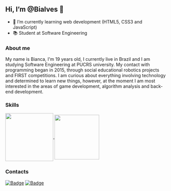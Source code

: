## Hi, I’m @Bialves 👋
- 🌱 I’m currently learning web development (HTML5, CSS3 and JavaScript)
- 📚 Student at Software Engineering

### About me
My name is Bianca, I'm 19 years old, I currently live in Brazil and I am studying Software Engineering at PUCRS university. 
My contact with programming began in 2015, through social educational robotics projects and FIRST competitions.
I am curious about everything involving technology and determined to learn new things, however, at the moment I am most interested in the areas of game development, algorithm analysis and back-end development.

### Skills
<a href="https://github.com/anuraghazra/github-readme-stats">
  <img height="150em" align="center" src= "https://github-readme-stats.vercel.app/api?username=Bialves&include_all_commits=true&count_private=true&show_icons=true&theme=tokyonight"/>
</a>
<a href="https://github.com/anuraghazra/convoychat">
  <img height="140em" align="center" src= "https://github-readme-stats.vercel.app/api/top-langs/?username=Bialves&theme=tokyonight&layout=compact" />
</a>

### Contacts
[![Badge](https://img.shields.io/badge/LinkedIn-0077B5?style=for-the-badge&logo=linkedin&logoColor=white)](https://www.linkedin.com/in/bianca-da-silva-alves-309442201/)
[![Badge](https://img.shields.io/badge/Instagram-E4405F?style=for-the-badge&logo=instagram&logoColor=white)](https://www.instagram.com/biadsalves)
